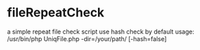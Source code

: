 fileRepeatCheck
===============

a simple repeat file check script
use hash check by default
usage: /usr/bin/php UniqFile.php -dir=/your/path/ [-hash=false]
